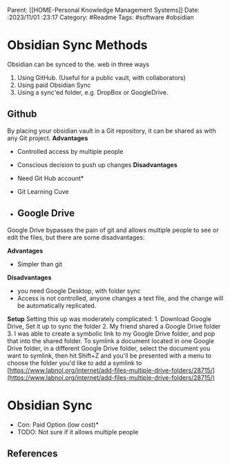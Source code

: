 Parent: [[HOME-Personal Knowledge Management Systems]]
Date: :2023/11/01 :23:17
Category: #Readme
Tags: #software #obsidian 

# Obsidian Sync Methods

Obsidian can be synced to the. web in three ways

1. Using GitHub. (Useful for a public vault, with collaborators)
2. Using paid Obsidian Sync
3. Using a sync'ed folder, e.g. DropBox or GoogleDrive.

## Github
By placing your obsidian vault in a Git repository, it can be shared as with any Git project.
**Advantages**
* Controlled access by multiple people
* Conscious decision to push up changes 
**Disadvantages**
* Need Git Hub account*
* Git Learning Cuve

* ## Google Drive
Google Drive bypasses the pain of git and allows multiple people to see or edit the files, but there are some disadvantages:

**Advantages**
* Simpler than git


**Disadvantages**
* you need Google Desktop, with folder sync
* Access is not controlled, anyone changes a text file, and the change will be automatically replicated.

**Setup**
Setting this up was moderately complicated:
	1. Download Google Drive, Set it up to sync the folder
	2. My friend shared a Google Drive folder
	3. I was able to create a symbolic link to my Google Drive folder, and pop that into the shared folder. 
	   To symlink a document located in one Google Drive folder, in a different Google Drive folder, select the document you want to symlink, then hit Shift+Z and you'll be presented with a menu to choose the folder you'd like to add a symlink to [https://www.labnol.org/internet/add-files-multiple-drive-folders/28715/](https://www.labnol.org/internet/add-files-multiple-drive-folders/28715/)


# Obsidian Sync
* Con: Paid Option (low cost)*
* TODO: Not sure if it allows multiple people 

## References
